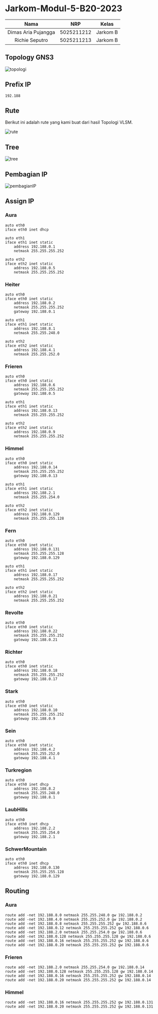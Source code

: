 # Jarkom-Modul-5-B20-2023

|Nama|NRP|Kelas|
|:--:|:-:|:---:|
|Dimas Aria Pujangga|5025211212|Jarkom B|
|Richie Seputro|5025211213|Jarkom B|

## Topology GNS3
![topologi](assets/topologi.png)


## Prefix IP
``192.188``

## Rute
Berikut ini adalah rute yang kami buat dari hasil Topologi VLSM.

![rute](assets/rute.png)

## Tree

![tree](assets/tree.png)

## Pembagian IP

![pembagianIP](assets/pembagianIP.png)


## Assign IP

### Aura
```
auto eth0
iface eth0 inet dhcp

auto eth1
iface eth1 inet static
	address 192.188.0.1
	netmask 255.255.255.252

auto eth2
iface eth2 inet static
	address 192.188.0.5
	netmask 255.255.255.252
```

### Heiter 
```
auto eth0
iface eth0 inet static
	address 192.188.0.2
	netmask 255.255.255.252
	gateway 192.188.0.1

auto eth1
iface eth1 inet static
	address 192.188.8.1
	netmask 255.255.248.0

auto eth2
iface eth2 inet static
	address 192.188.4.1
	netmask 255.255.252.0
```

### Frieren 
```
auto eth0
iface eth0 inet static
	address 192.188.0.6
	netmask 255.255.255.252
	gateway 192.188.0.5

auto eth1
iface eth1 inet static
	address 192.188.0.13
	netmask 255.255.255.252

auto eth2
iface eth2 inet static
	address 192.188.0.9
	netmask 255.255.255.252
```

### Himmel 

```
auto eth0
iface eth0 inet static
	address 192.188.0.14
	netmask 255.255.255.252
	gateway 192.188.0.13

auto eth1
iface eth1 inet static
	address 192.188.2.1
	netmask 255.255.254.0

auto eth2
iface eth2 inet static
	address 192.188.0.129
	netmask 255.255.255.128
```

### Fern 
```
auto eth0
iface eth0 inet static
	address 192.188.0.131
	netmask 255.255.255.128
	gateway 192.188.0.129

auto eth1
iface eth1 inet static
	address 192.188.0.17
	netmask 255.255.255.252

auto eth2
iface eth2 inet static
	address 192.188.0.21
	netmask 255.255.255.252
```

### Revolte
```
auto eth0
iface eth0 inet static
	address 192.188.0.22
	netmask 255.255.255.252
	gateway 192.188.0.21
```

### Richter
```
auto eth0
iface eth0 inet static
	address 192.188.0.18
	netmask 255.255.255.252
	gateway 192.188.0.17
```

### Stark
```
auto eth0
iface eth0 inet static
	address 192.188.0.10
	netmask 255.255.255.252
	gateway 192.188.0.9
```

### Sein 
```
auto eth0
iface eth0 inet static
	address 192.188.4.2
	netmask 255.255.252.0
	gateway 192.188.4.1
```

### Turkregion
```
auto eth0
iface eth0 inet dhcp
	address 192.188.8.2
	netmask 255.255.248.0
	gateway 192.188.8.1
```

### LaubHills
```
auto eth0
iface eth0 inet dhcp
	address 192.188.2.2
	netmask 255.255.254.0
	gateway 192.188.2.1
```

### SchwerMountain
```
auto eth0
iface eth0 inet dhcp
	address 192.188.0.130
	netmask 255.255.255.128
	gateway 192.188.0.129
```

## Routing

### Aura
```
route add -net 192.188.8.0 netmask 255.255.248.0 gw 192.188.0.2
route add -net 192.188.4.0 netmask 255.255.252.0 gw 192.188.0.2
route add -net 192.188.0.8 netmask 255.255.255.252 gw 192.188.0.6
route add -net 192.188.0.12 netmask 255.255.255.252 gw 192.188.0.6
route add -net 192.188.2.0 netmask 255.255.254.0 gw 192.188.0.6
route add -net 192.188.0.128 netmask 255.255.255.128 gw 192.188.0.6
route add -net 192.188.0.16 netmask 255.255.255.252 gw 192.188.0.6
route add -net 192.188.0.20 netmask 255.255.255.252 gw 192.188.0.6
```

### Frieren
```
route add -net 192.188.2.0 netmask 255.255.254.0 gw 192.188.0.14
route add -net 192.188.0.128 netmask 255.255.255.128 gw 192.188.0.14
route add -net 192.188.0.16 netmask 255.255.255.252 gw 192.188.0.14
route add -net 192.188.0.20 netmask 255.255.255.252 gw 192.188.0.14
```

### Himmel
```
route add -net 192.188.0.16 netmask 255.255.255.252 gw 192.188.0.131
route add -net 192.188.0.20 netmask 255.255.255.252 gw 192.188.0.131
```

